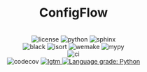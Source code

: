 <!--suppress HtmlDeprecatedAttribute -->
<div align="center">
    <h1>ConfigFlow</h1>
    <br>
    <a><img alt="license" src="https://img.shields.io/badge/License-MIT-red"></a>
    <a><img alt="python" src="https://img.shields.io/badge/python-3.7%20%7C%203.8%20%7C%203.9-blue"></a>
    <a><img alt="sphinx" src="https://img.shields.io/badge/Made%20with-Sphinx-1f425f.svg"></a>
    <br>
    <a><img alt="black" src="https://img.shields.io/badge/code%20style-black-000000.svg"></a>
    <a><img alt="isort" src="https://img.shields.io/badge/%20imports-isort-%231674b1?style=flat&labelColor=ef8336"></a>
    <a><img alt="wemake" src="https://img.shields.io/badge/style-wemake-000000.svg"></a>
    <a><img alt="mypy" src="https://img.shields.io/badge/mypy-checked-blue"></a>
    <br>
    <a><img alt="ci" src=https://github.com/volodymyrPivoshenko/configflow/actions/workflows/integration.yml/badge.svg></a>
    <br>
    <a><img alt="codecov" src="https://codecov.io/gh/volodymyrPivoshenko/configflow/branch/main/graph/badge.svg?token=yyck08xfTN"/></a>
    <a href="https://lgtm.com/projects/g/volodymyrPivoshenko/configflow/alerts/">
        <img alt="lgtm" src="https://img.shields.io/lgtm/alerts/g/volodymyrPivoshenko/configflow.svg?logo=lgtm&logoWidth=18"/>
    </a>
    <a href="https://lgtm.com/projects/g/volodymyrPivoshenko/configflow/context:python">
        <img alt="Language grade: Python" src="https://img.shields.io/lgtm/grade/python/g/volodymyrPivoshenko/configflow.svg?logo=lgtm&logoWidth=18"/>
    </a>

[//]: # (TODO Add CI/CD)

[//]: # (TODO Add code quality)

[//]: # (TODO Add code maintainablitiy)

[//]: # (TODO Add code total lines)

[//]: # (TODO Add pypi version)

[//]: # (TODO Add docs coverage)

[//]: # (TODO Add tests coverage)

[//]: # (TODO Add github pages link)
</div>
